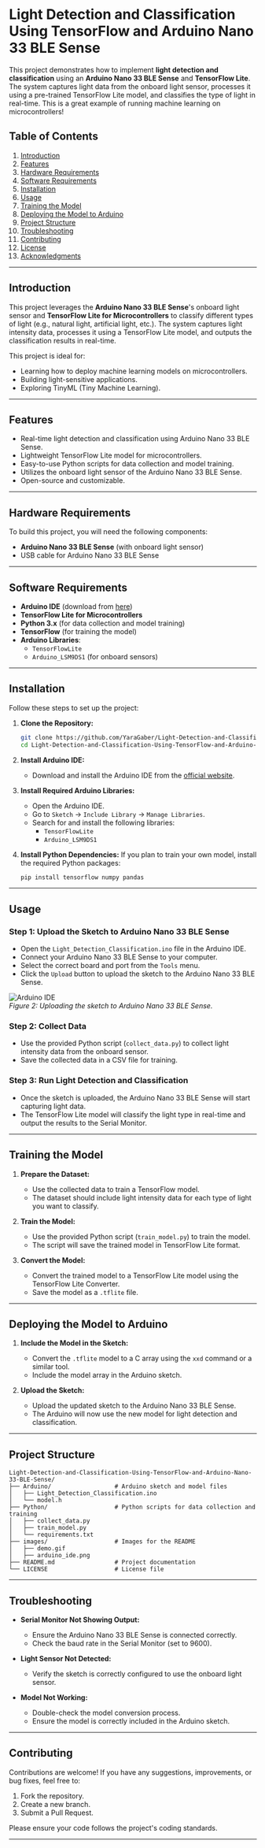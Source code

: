 
# Light Detection and Classification Using TensorFlow and Arduino Nano 33 BLE Sense

This project demonstrates how to implement **light detection and classification** using an **Arduino Nano 33 BLE Sense** and **TensorFlow Lite**. The system captures light data from the onboard light sensor, processes it using a pre-trained TensorFlow Lite model, and classifies the type of light in real-time. This is a great example of running machine learning on microcontrollers!



## Table of Contents
1. [Introduction](#introduction)
2. [Features](#features)
3. [Hardware Requirements](#hardware-requirements)
4. [Software Requirements](#software-requirements)
5. [Installation](#installation)
6. [Usage](#usage)
7. [Training the Model](#training-the-model)
8. [Deploying the Model to Arduino](#deploying-the-model-to-arduino)
9. [Project Structure](#project-structure)
10. [Troubleshooting](#troubleshooting)
11. [Contributing](#contributing)
12. [License](#license)
13. [Acknowledgments](#acknowledgments)

---

## Introduction
This project leverages the **Arduino Nano 33 BLE Sense**'s onboard light sensor and **TensorFlow Lite for Microcontrollers** to classify different types of light (e.g., natural light, artificial light, etc.). The system captures light intensity data, processes it using a TensorFlow Lite model, and outputs the classification results in real-time.

This project is ideal for:
- Learning how to deploy machine learning models on microcontrollers.
- Building light-sensitive applications.
- Exploring TinyML (Tiny Machine Learning).

---

## Features
- Real-time light detection and classification using Arduino Nano 33 BLE Sense.
- Lightweight TensorFlow Lite model for microcontrollers.
- Easy-to-use Python scripts for data collection and model training.
- Utilizes the onboard light sensor of the Arduino Nano 33 BLE Sense.
- Open-source and customizable.

---

## Hardware Requirements
To build this project, you will need the following components:
- **Arduino Nano 33 BLE Sense** (with onboard light sensor)
- USB cable for Arduino Nano 33 BLE Sense

---

## Software Requirements
- **Arduino IDE** (download from [here](https://www.arduino.cc/en/software))
- **TensorFlow Lite for Microcontrollers**
- **Python 3.x** (for data collection and model training)
- **TensorFlow** (for training the model)
- **Arduino Libraries**:
  - `TensorFlowLite`
  - `Arduino_LSM9DS1` (for onboard sensors)

---

## Installation
Follow these steps to set up the project:

1. **Clone the Repository:**
   ```bash
   git clone https://github.com/YaraGaber/Light-Detection-and-Classification-Using-TensorFlow-and-Arduino-Nano-33-BLE-Sense.git
   cd Light-Detection-and-Classification-Using-TensorFlow-and-Arduino-Nano-33-BLE-Sense
   ```

2. **Install Arduino IDE:**
   - Download and install the Arduino IDE from the [official website](https://www.arduino.cc/en/software).

3. **Install Required Arduino Libraries:**
   - Open the Arduino IDE.
   - Go to `Sketch` -> `Include Library` -> `Manage Libraries`.
   - Search for and install the following libraries:
     - `TensorFlowLite`
     - `Arduino_LSM9DS1`

4. **Install Python Dependencies:**
   If you plan to train your own model, install the required Python packages:
   ```bash
   pip install tensorflow numpy pandas
   ```

---

## Usage
### Step 1: Upload the Sketch to Arduino Nano 33 BLE Sense
- Open the `Light_Detection_Classification.ino` file in the Arduino IDE.
- Connect your Arduino Nano 33 BLE Sense to your computer.
- Select the correct board and port from the `Tools` menu.
- Click the `Upload` button to upload the sketch to the Arduino Nano 33 BLE Sense.

![Arduino IDE](https://github.com/YaraGaber/Light-Detection-and-Classification-Using-TensorFlow-and-Arduino-Nano-33-BLE-Sense/blob/main/assets/Arduino%20Nano%2033%20BLE%20Rev2.jpg)  
*Figure 2: Uploading the sketch to Arduino Nano 33 BLE Sense.*

### Step 2: Collect Data
- Use the provided Python script (`collect_data.py`) to collect light intensity data from the onboard sensor.
- Save the collected data in a CSV file for training.

### Step 3: Run Light Detection and Classification
- Once the sketch is uploaded, the Arduino Nano 33 BLE Sense will start capturing light data.
- The TensorFlow Lite model will classify the light type in real-time and output the results to the Serial Monitor.

---

## Training the Model
1. **Prepare the Dataset:**
   - Use the collected data to train a TensorFlow model.
   - The dataset should include light intensity data for each type of light you want to classify.

2. **Train the Model:**
   - Use the provided Python script (`train_model.py`) to train the model.
   - The script will save the trained model in TensorFlow Lite format.

3. **Convert the Model:**
   - Convert the trained model to a TensorFlow Lite model using the TensorFlow Lite Converter.
   - Save the model as a `.tflite` file.

---

## Deploying the Model to Arduino
1. **Include the Model in the Sketch:**
   - Convert the `.tflite` model to a C array using the `xxd` command or a similar tool.
   - Include the model array in the Arduino sketch.

2. **Upload the Sketch:**
   - Upload the updated sketch to the Arduino Nano 33 BLE Sense.
   - The Arduino will now use the new model for light detection and classification.

---

## Project Structure
```
Light-Detection-and-Classification-Using-TensorFlow-and-Arduino-Nano-33-BLE-Sense/
├── Arduino/                  # Arduino sketch and model files
│   ├── Light_Detection_Classification.ino
│   └── model.h
├── Python/                   # Python scripts for data collection and training
│   ├── collect_data.py
│   ├── train_model.py
│   └── requirements.txt
├── images/                   # Images for the README
│   ├── demo.gif
│   ├── arduino_ide.png
├── README.md                 # Project documentation
└── LICENSE                   # License file
```

---

## Troubleshooting
- **Serial Monitor Not Showing Output:**
  - Ensure the Arduino Nano 33 BLE Sense is connected correctly.
  - Check the baud rate in the Serial Monitor (set to 9600).

- **Light Sensor Not Detected:**
  - Verify the sketch is correctly configured to use the onboard light sensor.

- **Model Not Working:**
  - Double-check the model conversion process.
  - Ensure the model is correctly included in the Arduino sketch.

---

## Contributing
Contributions are welcome! If you have any suggestions, improvements, or bug fixes, feel free to:
1. Fork the repository.
2. Create a new branch.
3. Submit a Pull Request.

Please ensure your code follows the project's coding standards.

---



